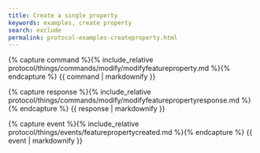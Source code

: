 ```yaml
---
title: Create a single property
keywords: examples, create property
search: exclude
permalink: protocol-examples-createproperty.html
---
```


{% capture command %}{% include_relative protocol/things/commands/modify/modifyfeatureproperty.md %}{% endcapture %}
{{ command | markdownify }}

{% capture response %}{% include_relative protocol/things/commands/modify/modifyfeaturepropertyresponse.md %}{% endcapture %}
{{ response | markdownify }}

{% capture event %}{% include_relative protocol/things/events/featurepropertycreated.md %}{% endcapture %}
{{ event | markdownify }}

